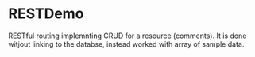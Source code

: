 # RESTDemo
RESTful routing implemnting CRUD for a resource (comments). It is done witjout linking to the databse, instead worked with array of sample data.

